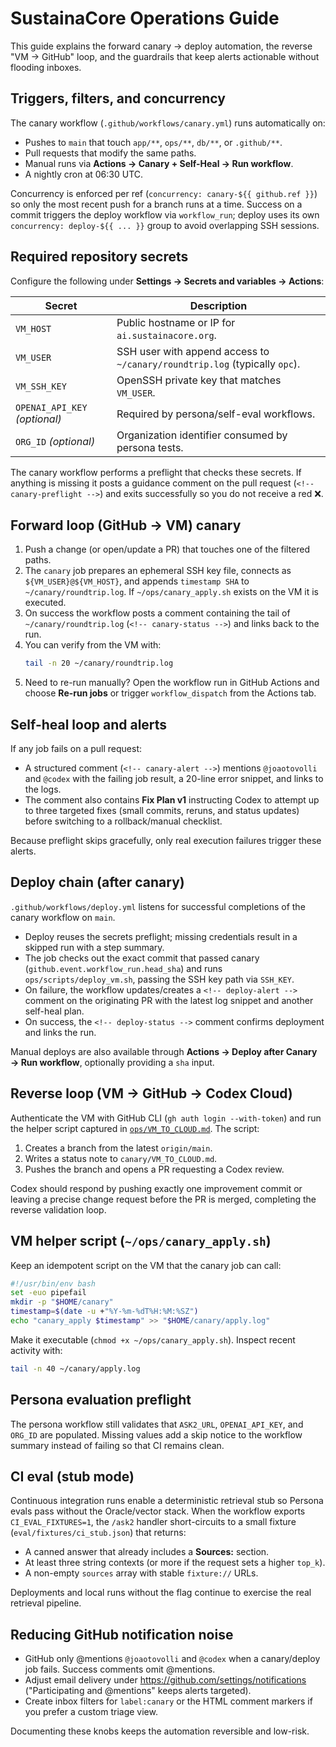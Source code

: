 # SustainaCore Operations Guide

This guide explains the forward canary → deploy automation, the reverse "VM → GitHub" loop, and the guardrails that keep alerts actionable without flooding inboxes.

## Triggers, filters, and concurrency

The canary workflow (`.github/workflows/canary.yml`) runs automatically on:

- Pushes to `main` that touch `app/**`, `ops/**`, `db/**`, or `.github/**`.
- Pull requests that modify the same paths.
- Manual runs via **Actions → Canary + Self-Heal → Run workflow**.
- A nightly cron at 06:30 UTC.

Concurrency is enforced per ref (`concurrency: canary-${{ github.ref }}`) so only the most recent push for a branch runs at a time. Success on a commit triggers the deploy workflow via `workflow_run`; deploy uses its own `concurrency: deploy-${{ ... }}` group to avoid overlapping SSH sessions.

## Required repository secrets

Configure the following under **Settings → Secrets and variables → Actions**:

| Secret | Description |
| ------ | ----------- |
| `VM_HOST` | Public hostname or IP for `ai.sustainacore.org`. |
| `VM_USER` | SSH user with append access to `~/canary/roundtrip.log` (typically `opc`). |
| `VM_SSH_KEY` | OpenSSH private key that matches `VM_USER`. |
| `OPENAI_API_KEY` *(optional)* | Required by persona/self-eval workflows. |
| `ORG_ID` *(optional)* | Organization identifier consumed by persona tests. |

The canary workflow performs a preflight that checks these secrets. If anything is missing it posts a guidance comment on the pull request (`<!-- canary-preflight -->`) and exits successfully so you do not receive a red ❌.

## Forward loop (GitHub → VM) canary

1. Push a change (or open/update a PR) that touches one of the filtered paths.
2. The `canary` job prepares an ephemeral SSH key file, connects as `${VM_USER}@${VM_HOST}`, and appends `timestamp SHA` to `~/canary/roundtrip.log`. If `~/ops/canary_apply.sh` exists on the VM it is executed.
3. On success the workflow posts a comment containing the tail of `~/canary/roundtrip.log` (`<!-- canary-status -->`) and links back to the run.
4. You can verify from the VM with:
   ```bash
   tail -n 20 ~/canary/roundtrip.log
   ```
5. Need to re-run manually? Open the workflow run in GitHub Actions and choose **Re-run jobs** or trigger `workflow_dispatch` from the Actions tab.

## Self-heal loop and alerts

If any job fails on a pull request:

- A structured comment (`<!-- canary-alert -->`) mentions `@joaotovolli` and `@codex` with the failing job result, a 20-line error snippet, and links to the logs.
- The comment also contains **Fix Plan v1** instructing Codex to attempt up to three targeted fixes (small commits, reruns, and status updates) before switching to a rollback/manual checklist.

Because preflight skips gracefully, only real execution failures trigger these alerts.

## Deploy chain (after canary)

`.github/workflows/deploy.yml` listens for successful completions of the canary workflow on `main`.

- Deploy reuses the secrets preflight; missing credentials result in a skipped run with a step summary.
- The job checks out the exact commit that passed canary (`github.event.workflow_run.head_sha`) and runs `ops/scripts/deploy_vm.sh`, passing the SSH key path via `SSH_KEY`.
- On failure, the workflow updates/creates a `<!-- deploy-alert -->` comment on the originating PR with the latest log snippet and another self-heal plan.
- On success, the `<!-- deploy-status -->` comment confirms deployment and links the run.

Manual deploys are also available through **Actions → Deploy after Canary → Run workflow**, optionally providing a `sha` input.

## Reverse loop (VM → GitHub → Codex Cloud)

Authenticate the VM with GitHub CLI (`gh auth login --with-token`) and run the helper script captured in [`ops/VM_TO_CLOUD.md`](VM_TO_CLOUD.md). The script:

1. Creates a branch from the latest `origin/main`.
2. Writes a status note to `canary/VM_TO_CLOUD.md`.
3. Pushes the branch and opens a PR requesting a Codex review.

Codex should respond by pushing exactly one improvement commit or leaving a precise change request before the PR is merged, completing the reverse validation loop.

## VM helper script (`~/ops/canary_apply.sh`)

Keep an idempotent script on the VM that the canary job can call:

```bash
#!/usr/bin/env bash
set -euo pipefail
mkdir -p "$HOME/canary"
timestamp=$(date -u +"%Y-%m-%dT%H:%M:%SZ")
echo "canary_apply $timestamp" >> "$HOME/canary/apply.log"
```

Make it executable (`chmod +x ~/ops/canary_apply.sh`). Inspect recent activity with:

```bash
tail -n 40 ~/canary/apply.log
```

## Persona evaluation preflight

The persona workflow still validates that `ASK2_URL`, `OPENAI_API_KEY`, and `ORG_ID` are populated. Missing values add a skip notice to the workflow summary instead of failing so that CI remains clean.

## CI eval (stub mode)

Continuous integration runs enable a deterministic retrieval stub so Persona evals pass without the Oracle/vector stack. When the workflow exports `CI_EVAL_FIXTURES=1`, the `/ask2` handler short-circuits to a small fixture (`eval/fixtures/ci_stub.json`) that returns:

- A canned answer that already includes a **Sources:** section.
- At least three string contexts (or more if the request sets a higher `top_k`).
- A non-empty `sources` array with stable `fixture://` URLs.

Deployments and local runs without the flag continue to exercise the real retrieval pipeline.

## Reducing GitHub notification noise

- GitHub only @mentions `@joaotovolli` and `@codex` when a canary/deploy job fails. Success comments omit @mentions.
- Adjust email delivery under <https://github.com/settings/notifications> ("Participating and @mentions" keeps alerts targeted).
- Create inbox filters for `label:canary` or the HTML comment markers if you prefer a custom triage view.

Documenting these knobs keeps the automation reversible and low-risk.
